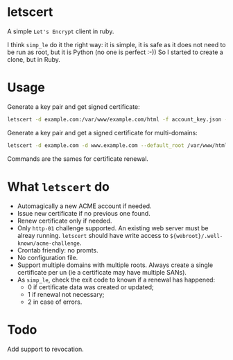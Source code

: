 # letscert
A simple `Let's Encrypt` client in ruby.

I think `simp_le` do it the right way: it is simple, it is safe as it does not need to be
run as root, but it is Python (no one is perfect :-)) So I started to create a clone, but
in Ruby.

# Usage

Generate a key pair and get signed certificate:
```bash
letscert -d example.com:/var/www/example.com/html -f account_key.json -f key.pem -f cert.pem -f fullchain.pem
```

Generate a key pair and get a signed certificate for multi-domains:
```bash
letscert -d example.com -d www.example.com --default_root /var/www/html -f account_key.json -f key.pem -f cert.pem -f fullchain.pem
```

Commands are the sames for certificate renewal.

# What `letscert` do

* Automagically a new ACME account if needed.
* Issue new certificate if no previous one found.
* Renew certificate only if needed.
* Only `http-01` challenge supported. An existing web server must be alreay running. `letscert` should have write access to `${webroot}/.well-known/acme-challenge`.
* Crontab friendly: no promts.
* No configuration file.
* Support multiple domains with multiple roots. Always create a single certificate per un
  (ie a certificate may have multiple SANs).
* As `simp_le`, check the exit code to known if a renewal has happened:
  * 0 if certificate data was created or updated;
  * 1 if renewal not necessary;
  * 2 in case of errors.

# Todo
Add support to revocation.